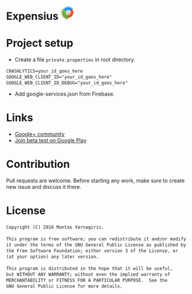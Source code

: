 # Expensius <img src="web_icon.png" width="40" height="40">
# Project setup
- Create a file `private.properties` in root directory.
```
CRASHLYTICS=your_id_goes_here
GOOGLE_WEB_CLIENT_ID="your_id_goes_here"
GOOGLE_WEB_CLIENT_ID_DEBUG="your_id_goes_here"
```
- Add google-services.json from Firebase.

# Links
- [Google+ community](https://plus.google.com/communities/101485799420505987783)
- [Join beta test on Google Play](https://play.google.com/apps/testing/com.mvcoding.expensius)

# Contribution
Pull requests are welcome. Before starting any work, make sure to create new issue and discuss it there.

# License
```
Copyright (C) 2016 Mantas Varnagiris.
 
This program is free software; you can redistribute it and/or modify
it under the terms of the GNU General Public License as published by
the Free Software Foundation; either version 3 of the License, or
(at your option) any later version.

This program is distributed in the hope that it will be useful,
but WITHOUT ANY WARRANTY; without even the implied warranty of
MERCHANTABILITY or FITNESS FOR A PARTICULAR PURPOSE.  See the
GNU General Public License for more details.
```
